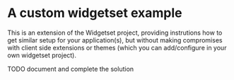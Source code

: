 # A custom widgetset example

This is an extension of the Widgetset project, providing instrutions how to get similar setup for your application(s), but without making compromises with client side extensions or themes (which you can add/configure in your own widgetset project).

TODO document and complete the solution

